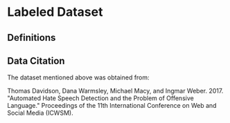 # Labeled Dataset

## Definitions

## Data Citation
The dataset mentioned above was obtained from:

Thomas Davidson, Dana Warmsley, Michael Macy, and Ingmar Weber. 2017. "Automated Hate Speech Detection and the Problem of Offensive Language." Proceedings of the 11th International Conference on Web and Social Media (ICWSM). 
